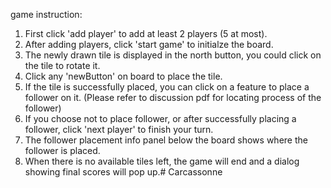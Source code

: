 game instruction:

1. First click 'add player' to add at least 2 players (5 at most).
2. After adding players, click 'start game' to initialze the board.
3. The newly drawn tile is displayed in the north button, you could click on the tile to rotate it.
4. Click any 'newButton' on board to place the tile.
5. If the tile is successfully placed, you can click on a feature to place a follower on it. (Please refer to discussion pdf for locating process of the follower)
6. If you choose not to place follower, or after successfully placing a follower, click 'next player' to finish your turn.
7. The follower placement info panel below the board shows where the follower is placed.
8. When there is no available tiles left, the game will end and a dialog showing final scores will pop up.# Carcassonne
